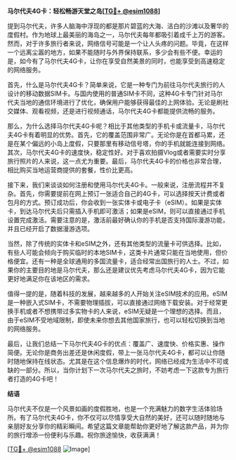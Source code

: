 **马尔代夫4G卡：轻松畅游天堂之岛[[TG💪+ @esim1088](https://t.me/s/esim1088)]**

提到马尔代夫，许多人脑海中浮现的都是那片碧蓝的大海、洁白的沙滩以及奢华的度假村。作为地球上最美丽的海岛之一，马尔代夫每年都吸引着成千上万的游客。然而，对于许多旅行者来说，网络信号可能是一个让人头疼的问题。毕竟，在这样一个远离尘嚣的地方，如果不能随时与外界保持联系，多少会有些不便。幸运的是，如今有了马尔代夫4G卡，让你在享受自然美景的同时，也能享受到高速稳定的网络服务。

首先，什么是马尔代夫4G卡？简单来说，它是一种专门为前往马尔代夫旅行的人设计的移动数据SIM卡。与国内使用的普通SIM卡不同，这种4G卡专门针对马尔代夫当地的通信环境进行了优化，确保用户能够获得最佳的上网体验。无论是刷社交媒体、观看视频，还是进行视频通话，马尔代夫4G卡都能提供流畅的服务。

那么，为什么选择马尔代夫4G卡呢？相比于其他类型的手机卡或流量卡，马尔代夫4G卡有着明显的优势。首先，它的覆盖范围非常广。无论你是在首都马累，还是在某个偏远的小岛上度假，只要那里有移动信号塔，你的手机就能连接到网络。其次，马尔代夫4G卡的速度快，稳定性好。对于喜欢拍摄Vlog或者需要实时分享旅行照片的人来说，这一点尤为重要。最后，马尔代夫4G卡的价格也非常合理，相比购买当地运营商提供的套餐，性价比更高。

接下来，我们来谈谈如何注册和使用马尔代夫4G卡。一般来说，注册流程并不复杂。首先，你需要提前在网上预订一张适合自己的4G卡，可以选择按天计费或者包月的方式。预订成功后，你会收到一张实体卡或电子卡（eSIM）。如果是实体卡，到达马尔代夫后只需插入手机即可激活；如果是eSIM，则可以直接通过手机设置完成激活。需要注意的是，激活前最好确认你的手机是否支持国际漫游功能，并且已经开启了数据漫游选项。

当然，除了传统的实体卡和eSIM之外，还有其他类型的流量卡可供选择。比如，有些人可能会倾向于购买临时的本地SIM卡，这类卡片通常只能在当地使用，但价格便宜。还有一种是全球通用的多国流量卡，适合经常出国旅行的人士。不过，如果你的主要目的地是马尔代夫，那么还是建议优先考虑马尔代夫4G卡，因为它能更好地满足你在该地区的需求。

值得一提的是，随着科技的发展，越来越多的人开始关注eSIM技术的应用。eSIM是一种嵌入式SIM卡，不需要物理插拔，可以直接通过网络下载安装。对于经常更换手机或者不想携带过多实物卡的人来说，eSIM无疑是一个理想的选择。而且，由于eSIM不受地域限制，即使未来你想去其他国家旅行，也可以轻松切换到当地的网络服务。

最后，让我们总结一下马尔代夫4G卡的优点：覆盖广、速度快、价格实惠、操作简便。无论你是商务出差还是休闲度假，带上一张马尔代夫4G卡，都可以让你随时随地保持在线状态。尤其是在这个信息爆炸的时代，网络已经成为生活中不可或缺的一部分。所以，当你计划下一次马尔代夫之旅时，不妨考虑一下这款专为旅行者打造的4G卡吧！

**结语**

马尔代夫不仅是一个风景如画的度假胜地，也是一个充满魅力的数字生活体验场所。有了马尔代夫4G卡，你不仅可以尽情享受大自然的美好，还可以随时随地与亲朋好友分享你的精彩瞬间。希望这篇文章能帮助你更好地了解这款产品，并为你的旅行增添一份便利与乐趣。祝你旅途愉快，收获满满！

[[TG💪+ @esim1088](https://t.me/s/esim1088) ![Image](https://i.postimg.cc/4NQfJmqS/Snipaste-2025-05-13-00-14-12.png)]